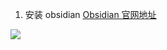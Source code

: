 1. 安装 obsidian
[Obsidian 官网地址](https://obsidian.md/)

![](https://gitee.com/zhaojiedong/img/raw/master/202408010843204.png)

